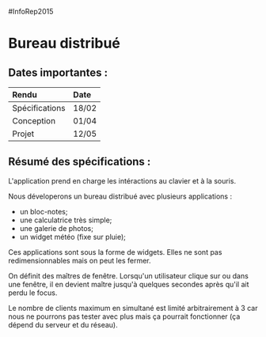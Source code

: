 #InfoRep2015

Bureau distribué
======================
Dates importantes :
----------------------
|Rendu|Date|
|:---|:--|
|Spécifications|18/02|
|Conception|01/04|
|Projet|12/05|

Résumé des spécifications :
------------------------------
L'application prend en charge les intéractions au clavier et à la souris.

Nous déveloperons un bureau distribué avec plusieurs applications : 
- un bloc-notes;
- une calculatrice très simple;
- une galerie de photos;
- un widget météo (fixe sur pluie);

Ces applications sont sous la forme de widgets. Elles ne sont pas redimensionnables mais on peut les fermer. 

On définit des maîtres de fenêtre. Lorsqu'un utilisateur clique sur ou dans une fenêtre, il en devient maître jusqu'à quelques secondes après qu'il ait perdu le focus.

Le nombre de clients maximum en simultané est limité arbitrairement à 3 car nous ne pourrons pas tester avec plus mais ça pourrait fonctionner (ça dépend du serveur et du réseau).

